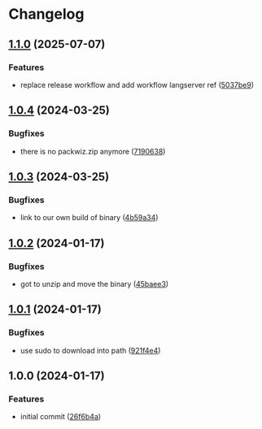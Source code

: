 # Changelog

## [1.1.0](https://github.com/actionhippie/install-packwiz/compare/v1.0.4...v1.1.0) (2025-07-07)


### Features

* replace release workflow and add workflow langserver ref ([5037be9](https://github.com/actionhippie/install-packwiz/commit/5037be93922664f28ac59279637c236a0e0a1d78))

## [1.0.4](https://github.com/actionhippie/install-packwiz/compare/v1.0.3...v1.0.4) (2024-03-25)


### Bugfixes

* there is no packwiz.zip anymore ([7190638](https://github.com/actionhippie/install-packwiz/commit/7190638e2b87baa64acf42fd65674f9f183577e6))

## [1.0.3](https://github.com/actionhippie/install-packwiz/compare/v1.0.2...v1.0.3) (2024-03-25)


### Bugfixes

* link to our own build of binary ([4b59a34](https://github.com/actionhippie/install-packwiz/commit/4b59a34190cabfaffac2a68b6cdf6fa820405050))

## [1.0.2](https://github.com/actionhippie/install-packwiz/compare/v1.0.1...v1.0.2) (2024-01-17)


### Bugfixes

* got to unzip and move the binary ([45baee3](https://github.com/actionhippie/install-packwiz/commit/45baee3142d467d9431f777a7be1074bf690a01b))

## [1.0.1](https://github.com/actionhippie/install-packwiz/compare/v1.0.0...v1.0.1) (2024-01-17)


### Bugfixes

* use sudo to download into path ([921f4e4](https://github.com/actionhippie/install-packwiz/commit/921f4e4c7876a01af2ebbbe0e0a9039c36d3fccc))

## 1.0.0 (2024-01-17)


### Features

* initial commit ([26f6b4a](https://github.com/actionhippie/install-packwiz/commit/26f6b4a0dc3a410f29cd2a6254d8beab40329403))
